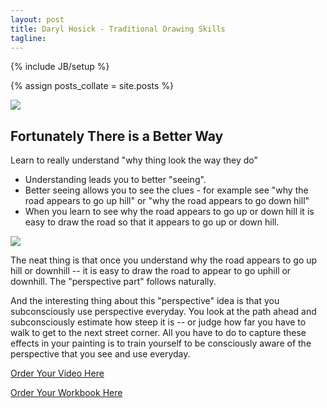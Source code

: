 ```yaml
---
layout: post
title: Daryl Hosick - Traditional Drawing Skills
tagline: 
---
```

{% include JB/setup %}

{% assign posts_collate = site.posts %}

<div class="featurette">
  <img class="featurette-image pull-right" src="../assets/img/betterway01.png"></img>
  <h2 class="featurette-heading">Fortunately There is a Better Way</h2>
  <p class="lead">Learn to really understand "why thing look the way they do"</p>
  <ul>
    <li>Understanding leads you to better "seeing".</li>
    <li>Better seeing allows you to see the clues - for example see "why the road appears to go up hill" or "why the road appears to go down hill"</li>
    <li>When you learn to see why the road appears to go up or down hill it is easy to draw the road so that it appears to go up or down hill.</li>
  </ul>
</div>

<div class="featurette">
    <img class="featurette-image pull-left" src="../assets/img/betterway02.png"></img>
  <p class="lead">The neat thing is that once you understand why the road appears to go up hill or downhill -- it is easy to draw the road to appear to go uphill or downhill. The "perspective part" follows naturally.</p>
  <p class="lead">And the interesting thing about this "perspective" idea is that you subconsciously use perspective everyday. You look at the path ahead and subconsciously estimate how steep it is -- or judge how far you have to walk to get to the next street corner. All you have to do to capture these effects in your painting is to train yourself to be consciously aware of the perspective that you see and use everyday.</p>
</div>

<div class="signup-divider pagination-centered">
  <p><a class="btn btn-large btn-primary" target="_blank" href="https://www.createspace.com/362592">Order Your Video Here</a></p>
  <p><a class="btn btn-large btn-primary" target="_blank" href="https://www.createspace.com/4166234">Order Your Workbook Here</a></p>
</div>
